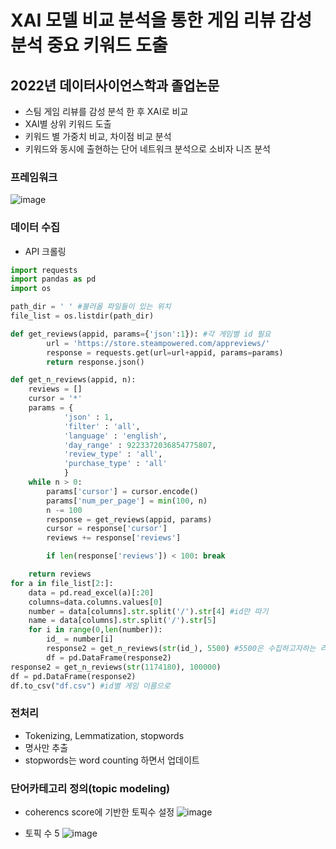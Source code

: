 # XAI 모델 비교 분석을 통한 게임 리뷰 감성 분석 중요 키워드 도출

## 2022년 데이터사이언스학과 졸업논문
- 스팀 게임 리뷰를 감성 분석 한 후 XAI로 비교
- XAI별 상위 키워드 도출
- 키워드 별 가중치 비교, 차이점 비교 분석
- 키워드와 동시에 출현하는 단어 네트워크 분석으로 소비자 니즈 분석


### 프레임워크
![image](https://user-images.githubusercontent.com/70933580/174726081-d1f25395-d8b0-40e2-9edf-b9313774f7f4.png)


### 데이터 수집
- API 크롤링
```python
import requests
import pandas as pd
import os

path_dir = ' ' #불러올 파일들이 있는 위치
file_list = os.listdir(path_dir)

def get_reviews(appid, params={'json':1}): #각 게임별 id 필요
        url = 'https://store.steampowered.com/appreviews/'
        response = requests.get(url=url+appid, params=params)
        return response.json()

def get_n_reviews(appid, n):
    reviews = []
    cursor = '*'
    params = {
            'json' : 1,
            'filter' : 'all',
            'language' : 'english',
            'day_range' : 9223372036854775807,
            'review_type' : 'all',
            'purchase_type' : 'all'
            }
    while n > 0:
        params['cursor'] = cursor.encode()
        params['num_per_page'] = min(100, n)
        n -= 100
        response = get_reviews(appid, params)
        cursor = response['cursor']
        reviews += response['reviews']

        if len(response['reviews']) < 100: break

    return reviews
for a in file_list[2:]:
    data = pd.read_excel(a)[:20]
    columns=data.columns.values[0]
    number = data[columns].str.split('/').str[4] #id만 따기
    name = data[columns].str.split('/').str[5]
    for i in range(0,len(number)):
        id_ = number[i]   
        response2 = get_n_reviews(str(id_), 5500) #5500은 수집하고자하는 리뷰 갯수 리뷰갯수 조정가능
        df = pd.DataFrame(response2)       
response2 = get_n_reviews(str(1174180), 100000)
df = pd.DataFrame(response2)
df.to_csv("df.csv") #id별 게임 이름으로 
```

### 전처리 
- Tokenizing, Lemmatization, stopwords 
- 명사만 추출 
- stopwords는 word counting 하면서 업데이트

### 단어카테고리 정의(topic modeling)
- coherencs score에 기반한 토픽수 설정
![image](https://user-images.githubusercontent.com/70933580/174726389-fbebb9d4-71a3-4263-be07-8a28771bd4c2.png)

- 토픽 수 5
![image](https://user-images.githubusercontent.com/70933580/174726508-aa38a293-f8e0-4c87-bc90-8c0bf38a2bf0.png)
